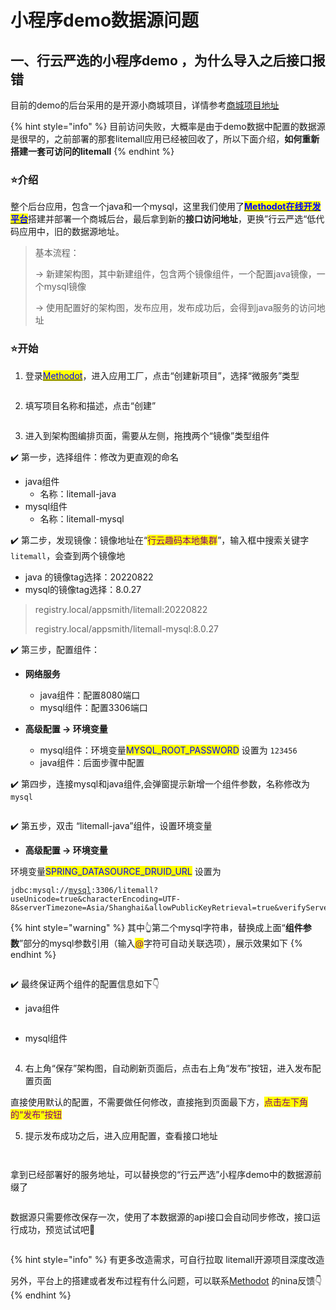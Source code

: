 # 小程序demo数据源问题

## 一、行云严选的小程序demo ，为什么导入之后接口报错

目前的demo的后台采用的是开源小商城项目，详情参考[商城项目地址](https://github.com/linlinjava/litemall)&#x20;

{% hint style="info" %}
目前访问失败，大概率是由于demo数据中配置的数据源是很早的，之前部署的那套litemall应用已经被回收了，所以下面介绍，**如何重新搭建一套可访问的litemall**
{% endhint %}

### ⭐介绍

整个后台应用，包含一个java和一个mysql，这里我们使用了[<mark style="color:blue;">**Methodot在线开发平台**</mark>](https://methodot.com/)搭建并部署一个商城后台，最后拿到新的**接口访问地址**，更换”行云严选“低代码应用中，旧的数据源地址。

> 基本流程：
>
> \-> 新建架构图，其中新建组件，包含两个镜像组件，一个配置java镜像，一个mysql镜像
>
> \-> 使用配置好的架构图，发布应用，发布成功后，会得到java服务的访问地址

### ⭐开始

1. 登录[<mark style="color:blue;">Methodot</mark>](https://methodot.com/)，进入应用工厂，点击“创建新项目”，选择“微服务”类型

<figure><img src="../.gitbook/assets/image (14) (1) (2).png" alt=""><figcaption></figcaption></figure>

2. 填写项目名称和描述，点击“创建”

<figure><img src="../.gitbook/assets/image (13) (3) (1).png" alt=""><figcaption></figcaption></figure>

3. 进入到架构图编排页面，需要从左侧，拖拽两个“镜像”类型组件

✔️ 第一步，选择组件：修改为更直观的命名

* java组件
  * 名称：litemall-java
* mysql组件
  * 名称：litemall-mysql

✔️ 第二步，发现镜像：镜像地址在“<mark style="color:purple;">行云趣码本地集群</mark>”，输入框中搜索关键字`litemall`，会查到两个镜像地

* java 的镜像tag选择：20220822
* mysql的镜像tag选择：8.0.27

> registry.local/appsmith/litemall:20220822
>
> registry.local/appsmith/litemall-mysql:8.0.27

✔️ 第三步，配置组件：

*   **网络服务**

    * java组件：配置8080端口
    * mysql组件：配置3306端口


* **高级配置 -> 环境变量**
  * mysql组件：环境变量<mark style="color:blue;">MYSQL\_ROOT\_PASSWORD</mark> 设置为 `123456`
  * java组件：后面步骤中配置

✔️ 第四步，连接mysql和java组件,会弹窗提示新增一个组件参数，名称修改为`mysql`

<figure><img src="../.gitbook/assets/image (3) (3) (1).png" alt=""><figcaption></figcaption></figure>

✔️ 第五步，双击 “litemall-java”组件，设置环境变量

* **高级配置 -> 环境变量**

环境变量<mark style="color:blue;">SPRING\_DATASOURCE\_DRUID\_URL</mark> 设置为

<pre class="language-bash" data-overflow="wrap"><code class="lang-bash">jdbc:mysql://<a data-footnote-ref href="#user-content-fn-1">mysql</a>:3306/litemall?useUnicode=true&#x26;characterEncoding=UTF-8&#x26;serverTimezone=Asia/Shanghai&#x26;allowPublicKeyRetrieval=true&#x26;verifyServerCertificate=false&#x26;useSSL=false
</code></pre>

{% hint style="warning" %}
其中👆第二个mysql字符串，替换成上面“**组件参数**”部分的mysql参数引用（输入<mark style="color:purple;">@</mark>字符可自动关联选项），展示效果如下
{% endhint %}

<figure><img src="../.gitbook/assets/image (9) (1) (2).png" alt=""><figcaption></figcaption></figure>

✔️ 最终保证两个组件的配置信息如下👇

* java组件

<figure><img src="../.gitbook/assets/image (11) (1) (2).png" alt=""><figcaption></figcaption></figure>

* mysql组件

<figure><img src="../.gitbook/assets/image (1) (4).png" alt=""><figcaption></figcaption></figure>



4. 右上角“保存”架构图，自动刷新页面后，点击右上角“发布”按钮，进入发布配置页面

直接使用默认的配置，不需要做任何修改，直接拖到页面最下方，<mark style="color:purple;">点击左下角的“发布”按钮</mark>

5. 提示发布成功之后，进入应用配置，查看接口地址

<figure><img src="../.gitbook/assets/image (5) (1) (1) (2).png" alt=""><figcaption></figcaption></figure>

<figure><img src="../.gitbook/assets/image (8) (2).png" alt=""><figcaption></figcaption></figure>

拿到已经部署好的服务地址，可以替换您的“行云严选”小程序demo中的数据源前缀了

<figure><img src="../.gitbook/assets/image (12) (2).png" alt=""><figcaption></figcaption></figure>

数据源只需要修改保存一次，使用了本数据源的api接口会自动同步修改，接口运行成功，预览试试吧👻

<figure><img src="../.gitbook/assets/image (2) (1) (2).png" alt=""><figcaption></figcaption></figure>

{% hint style="info" %}
有更多改造需求，可自行拉取 litemall开源项目深度改造

另外，平台上的搭建或者发布过程有什么问题，可以联系[Methodot](https://methodot.com/) 的nina反馈👇
{% endhint %}

<figure><img src="../.gitbook/assets/image (10) (1) (1).png" alt=""><figcaption></figcaption></figure>

[^1]: 这里需要替换成引用参数
